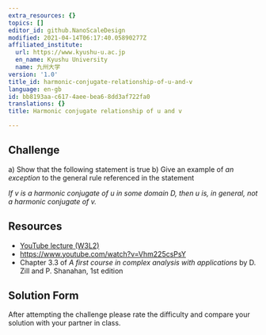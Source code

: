 ```yaml
---
extra_resources: {}
topics: []
editor_id: github.NanoScaleDesign
modified: 2021-04-14T06:17:40.05890277Z
affiliated_institute:
  url: https://www.kyushu-u.ac.jp
  en_name: Kyushu University
  name: 九州大学
version: '1.0'
title_id: harmonic-conjugate-relationship-of-u-and-v
language: en-gb
id: bb8193aa-c617-4aee-bea6-8dd3af722fa0
translations: {}
title: Harmonic conjugate relationship of u and v

---
```


## Challenge
a) Show that the following statement is true
b) Give an example of *an exception* to the general rule referenced in the statement

*If v is a harmonic conjugate of u in some domain D, then u is, in general, not a harmonic conjugate of v.*

## Resources
- [YouTube lecture (W3L2)](https://www.youtube.com/watch?v=GvOzQXIbVts&list=PLi7yHjesblV0sSfZzWdSUXGO683n_nJdQ&index=12)
- https://www.youtube.com/watch?v=Vhm225csPsY
- Chapter 3.3 of *A first course in complex analysis with applications* by D. Zill and P. Shanahan, 1st edition


## Solution Form
After attempting the challenge please rate the difficulty and compare your solution with your partner in class.